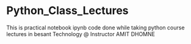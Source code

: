 # Python_Class_Lectures
This is practical notebook ipynb code done while taking python course lectures in besant Technology @ Instructor AMIT DHOMNE
